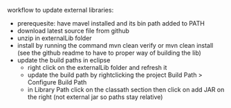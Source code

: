 workflow to update external libraries:
 - prerequesite: have mavel installed and its bin path added to PATH
 - download latest source file from github
 - unzip in externalLib folder
 - install by running the command mvn clean verify or mvn clean install (see the github readme to have to proper way of building the lib)
 - update the build paths in eclipse
   - right click on the externalLib folder and refresh it
   - update the build path by rightclicking the project Build Path > Configure Build Path
   - in Library Path click on the classath section then click on add JAR on the right (not external jar so paths stay relative)
 


